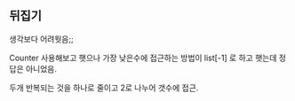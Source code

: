 ## 뒤집기

생각보다 어려웟음;;

Counter 사용해보고 햇으나 가장 낮은수에 접근하는 방법이 list[-1] 로 하고 햇는데 정답은 아니었음.

두개 반복되는 것을 하나로 줄이고 2로 나누어 갯수에 접근.
